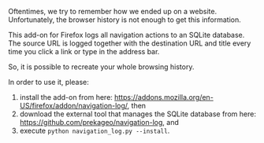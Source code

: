 Oftentimes, we try to remember how we ended up on a website. Unfortunately, the browser history is not enough to get this information.

This add-on for Firefox logs all navigation actions to an SQLite database. The source URL is logged together with the destination URL and title every time you click a link or type in the address bar.

So, it is possible to recreate your whole browsing history.

In order to use it, please:
1) install the add-on from here: https://addons.mozilla.org/en-US/firefox/addon/navigation-log/, then
2) download the external tool that manages the SQLite database from here: https://github.com/prekageo/navigation-log, and
3) execute `python navigation_log.py --install`.
